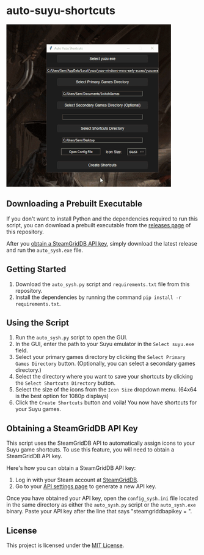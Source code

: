 # auto-suyu-shortcuts

![](https://github.com/nosekefik/auto-suyu-shortcuts/blob/main/example.gif)

## Downloading a Prebuilt Executable

If you don't want to install Python and the dependencies required to run this script, you can download a prebuilt executable from the [releases page](https://github.com/nosekefik/auto-suyu-shortcuts/releases) of this repository.

After you [obtain a SteamGridDB API key](#obtaining-a-steamgriddb-api-key), simply download the latest release and run the `auto_sysh.exe` file.

## Getting Started

1. Download the `auto_sysh.py` script and `requirements.txt` file from this repository.
2. Install the dependencies by running the command `pip install -r requirements.txt`.

## Using the Script

1. Run the `auto_sysh.py` script to open the GUI.
2. In the GUI, enter the path to your Suyu emulator in the `Select suyu.exe` field.
3. Select your primary games directory by clicking the `Select Primary Games Directory` button. (Optionally, you can select a secondary games directory.)
4. Select the directory where you want to save your shortcuts by clicking the `Select Shortcuts Directory` button.
5. Select the size of the icons from the `Icon Size` dropdown menu. (64x64 is the best option for 1080p displays)
6. Click the `Create Shortcuts` button and voila! You now have shortcuts for your Suyu games.

## Obtaining a SteamGridDB API Key

This script uses the SteamGridDB API to automatically assign icons to your Suyu game shortcuts. To use this feature, you will need to obtain a SteamGridDB API key.

Here's how you can obtain a SteamGridDB API key:

1. Log in with your Steam account at [SteamGridDB](https://www.steamgriddb.com/).
2. Go to your [API settings page](https://www.steamgriddb.com/profile/preferences/api) to generate a new API key.

Once you have obtained your API key, open the `config_sysh.ini` file located in the same directory as either the `auto_sysh.py` script or the `auto_sysh.exe` binary. Paste your API key after the line that says "steamgriddbapikey = ".

## License

This project is licensed under the [MIT License](https://choosealicense.com/licenses/mit/).
